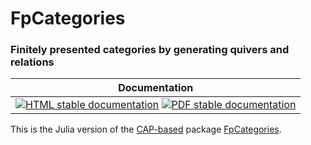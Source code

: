 <!-- BEGIN HEADER -->
# FpCategories

### Finitely presented categories by generating quivers and relations

| Documentation |
| ------------- |
| [![HTML stable documentation][html-img]][html-url] [![PDF stable documentation][pdf-img]][pdf-url] |

<!-- END HEADER -->

This is the Julia version of the [CAP-based][CAP_based] package [FpCategories][FpCategories].

[CAP_based]: https://homalg-project.github.io/docs/CAP_project-based/
[FpCategories]: https://homalg-project.github.io/pkg/FpCategories

<!-- BEGIN FOOTER -->
[html-img]: https://img.shields.io/badge/🔗%20HTML-stable-blue.svg
[html-url]: https://homalg-project.github.io/CategoricalTowers/FpCategories/doc/chap0_mj.html

[pdf-img]: https://img.shields.io/badge/🔗%20PDF-stable-blue.svg
[pdf-url]: https://homalg-project.github.io/CategoricalTowers/FpCategories/download_pdf.html
<!-- END FOOTER -->
